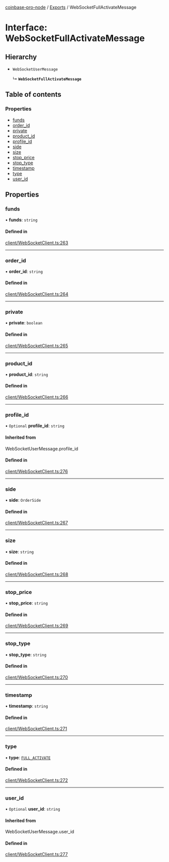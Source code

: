 [coinbase-pro-node](../README.md) / [Exports](../modules.md) / WebSocketFullActivateMessage

# Interface: WebSocketFullActivateMessage

## Hierarchy

- `WebSocketUserMessage`

  ↳ **`WebSocketFullActivateMessage`**

## Table of contents

### Properties

- [funds](WebSocketFullActivateMessage.md#funds)
- [order_id](WebSocketFullActivateMessage.md#order_id)
- [private](WebSocketFullActivateMessage.md#private)
- [product_id](WebSocketFullActivateMessage.md#product_id)
- [profile_id](WebSocketFullActivateMessage.md#profile_id)
- [side](WebSocketFullActivateMessage.md#side)
- [size](WebSocketFullActivateMessage.md#size)
- [stop_price](WebSocketFullActivateMessage.md#stop_price)
- [stop_type](WebSocketFullActivateMessage.md#stop_type)
- [timestamp](WebSocketFullActivateMessage.md#timestamp)
- [type](WebSocketFullActivateMessage.md#type)
- [user_id](WebSocketFullActivateMessage.md#user_id)

## Properties

### funds

• **funds**: `string`

#### Defined in

[client/WebSocketClient.ts:263](https://github.com/bennycode/coinbase-pro-node/blob/dacd532/src/client/WebSocketClient.ts#L263)

---

### order_id

• **order_id**: `string`

#### Defined in

[client/WebSocketClient.ts:264](https://github.com/bennycode/coinbase-pro-node/blob/dacd532/src/client/WebSocketClient.ts#L264)

---

### private

• **private**: `boolean`

#### Defined in

[client/WebSocketClient.ts:265](https://github.com/bennycode/coinbase-pro-node/blob/dacd532/src/client/WebSocketClient.ts#L265)

---

### product_id

• **product_id**: `string`

#### Defined in

[client/WebSocketClient.ts:266](https://github.com/bennycode/coinbase-pro-node/blob/dacd532/src/client/WebSocketClient.ts#L266)

---

### profile_id

• `Optional` **profile_id**: `string`

#### Inherited from

WebSocketUserMessage.profile_id

#### Defined in

[client/WebSocketClient.ts:276](https://github.com/bennycode/coinbase-pro-node/blob/dacd532/src/client/WebSocketClient.ts#L276)

---

### side

• **side**: `OrderSide`

#### Defined in

[client/WebSocketClient.ts:267](https://github.com/bennycode/coinbase-pro-node/blob/dacd532/src/client/WebSocketClient.ts#L267)

---

### size

• **size**: `string`

#### Defined in

[client/WebSocketClient.ts:268](https://github.com/bennycode/coinbase-pro-node/blob/dacd532/src/client/WebSocketClient.ts#L268)

---

### stop_price

• **stop_price**: `string`

#### Defined in

[client/WebSocketClient.ts:269](https://github.com/bennycode/coinbase-pro-node/blob/dacd532/src/client/WebSocketClient.ts#L269)

---

### stop_type

• **stop_type**: `string`

#### Defined in

[client/WebSocketClient.ts:270](https://github.com/bennycode/coinbase-pro-node/blob/dacd532/src/client/WebSocketClient.ts#L270)

---

### timestamp

• **timestamp**: `string`

#### Defined in

[client/WebSocketClient.ts:271](https://github.com/bennycode/coinbase-pro-node/blob/dacd532/src/client/WebSocketClient.ts#L271)

---

### type

• **type**: [`FULL_ACTIVATE`](../enums/WebSocketResponseType.md#full_activate)

#### Defined in

[client/WebSocketClient.ts:272](https://github.com/bennycode/coinbase-pro-node/blob/dacd532/src/client/WebSocketClient.ts#L272)

---

### user_id

• `Optional` **user_id**: `string`

#### Inherited from

WebSocketUserMessage.user_id

#### Defined in

[client/WebSocketClient.ts:277](https://github.com/bennycode/coinbase-pro-node/blob/dacd532/src/client/WebSocketClient.ts#L277)

